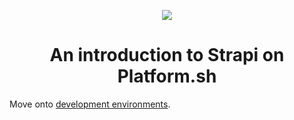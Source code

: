 <p align="center">
  <a href="https://platform.sh/marketplace/strapi/">
    <img src="https://pbs.twimg.com/card_img/1384519264758079489/bLloyf2B?format=jpg&name=900x900" />
  </a>

  <h1 align="center">An introduction to Strapi on Platform.sh</h1>
</p>


Move onto [development environments](02-dev-environments.md).
